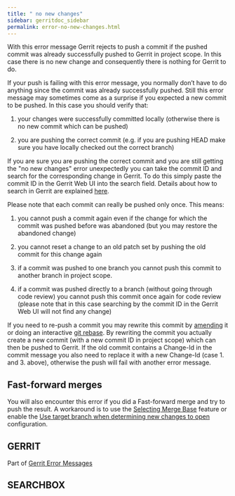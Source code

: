 ```yaml
---
title: " no new changes"
sidebar: gerritdoc_sidebar
permalink: error-no-new-changes.html
---
```

With this error message Gerrit rejects to push a commit if the pushed
commit was already successfully pushed to Gerrit in project scope. In
this case there is no new change and consequently there is nothing for
Gerrit to do.

If your push is failing with this error message, you normally don’t have
to do anything since the commit was already successfully pushed. Still
this error message may sometimes come as a surprise if you expected a
new commit to be pushed. In this case you should verify that:

1.  your changes were successfully committed locally (otherwise there is
    no new commit which can be pushed)

2.  you are pushing the correct commit (e.g. if you are pushing HEAD
    make sure you have locally checked out the correct branch)

If you are sure you are pushing the correct commit and you are still
getting the "no new changes" error unexpectedly you can take the commit
ID and search for the corresponding change in Gerrit. To do this simply
paste the commit ID in the Gerrit Web UI into the search field. Details
about how to search in Gerrit are explained [here](user-search.html).

Please note that each commit can really be pushed only once. This means:

1.  you cannot push a commit again even if the change for which the
    commit was pushed before was abandoned (but you may restore the
    abandoned change)

2.  you cannot reset a change to an old patch set by pushing the old
    commit for this change again

3.  if a commit was pushed to one branch you cannot push this commit to
    another branch in project scope.

4.  if a commit was pushed directly to a branch (without going through
    code review) you cannot push this commit once again for code review
    (please note that in this case searching by the commit ID in the
    Gerrit Web UI will not find any change)

If you need to re-push a commit you may rewrite this commit by
[amending](http://www.kernel.org/pub/software/scm/git/docs/git-commit.html)
it or doing an interactive [git
rebase](http://www.kernel.org/pub/software/scm/git/docs/git-rebase.html).
By rewriting the commit you actually create a new commit (with a new
commit ID in project scope) which can then be pushed to Gerrit. If the
old commit contains a Change-Id in the commit message you also need to
replace it with a new Change-Id (case 1. and 3. above), otherwise the
push will fail with another error message.

## Fast-forward merges

You will also encounter this error if you did a Fast-forward merge and
try to push the result. A workaround is to use the [Selecting Merge
Base](user-upload.html#base) feature or enable the [Use target branch
when determining new changes to
open](project-configuration.html#_use_target_branch_when_determining_new_changes_to_open)
configuration.

## GERRIT

Part of [Gerrit Error Messages](error-messages.html)

## SEARCHBOX

